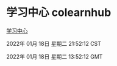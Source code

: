 # 学习中心 colearnhub
[学习中心](http://59.174.27.143:56308/colearnhub/)

2022年 01月 18日 星期二 21:52:12 CST

2022年 01月 18日 星期二 13:52:12 GMT
